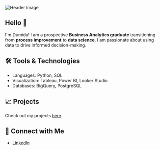 ![Header Image](https://raw.githubusercontent.com/dk326/image/refs/heads/main/Grey%20Minimalist%20Corporate%20Personal%20Profile%20LinkedIn%20Banner.png?token=GHSAT0AAAAAACYQMV6F25OIMZV5ZKWF647KZYCIH2Q)

## Hello 👋
 
I'm Dumidu! I am a prospective **Business Analytics graduate** transitioning from **process improvement** to **data science**. I am passionate about using data to drive informed decision-making.

## 🛠️ Tools & Technologies
- Languages: Python, SQL
- Visualization: Tableau, Power BI, Looker Studio
- Databases: BigQuery, PostgreSQL

## 📈 Projects
Check out my projects [here](https://github.com/dumiduddb).

## 🤝 Connect with Me
- [LinkedIn](https://www.linkedin.com/in/dumidu-kobbekaduwa-320b207b)
